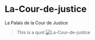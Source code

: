 # La-Cour-de-justice
La Palais de la Cour de Justice

> This is a quot
![La-Cour-de-justice](https://myoctocat.com/assets/images/base-octocat.svg)

